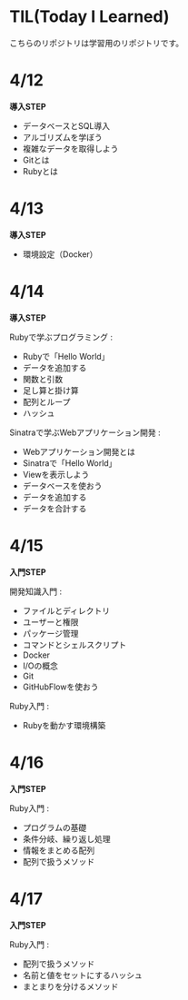# TIL(Today I Learned)

こちらのリポジトリは学習用のリポジトリです。

# 4/12
 **導入STEP**
 - データベースとSQL導入
 - アルゴリズムを学ぼう
 - 複雑なデータを取得しよう
 - Gitとは
 - Rubyとは
 
 # 4/13
 **導入STEP**
 - 環境設定（Docker）

 # 4/14
 **導入STEP**
 
Rubyで学ぶプログラミング :
- Rubyで「Hello World」
- データを追加する
- 関数と引数
- 足し算と掛け算
- 配列とループ
- ハッシュ

Sinatraで学ぶWebアプリケーション開発 :
- Webアプリケーション開発とは
- Sinatraで「Hello World」
- Viewを表示しよう
- データベースを使おう
- データを追加する
- データを合計する

# 4/15
**入門STEP**

開発知識入門 :
- ファイルとディレクトリ
- ユーザーと権限
- パッケージ管理
- コマンドとシェルスクリプト
- Docker
- I/Oの概念
- Git
- GitHubFlowを使おう

Ruby入門 :
- Rubyを動かす環境構築

# 4/16
**入門STEP**

Ruby入門 :
- プログラムの基礎
- 条件分岐、繰り返し処理
- 情報をまとめる配列
- 配列で扱うメソッド

# 4/17
**入門STEP**

Ruby入門 :
- 配列で扱うメソッド
- 名前と値をセットにするハッシュ
- まとまりを分けるメソッド

